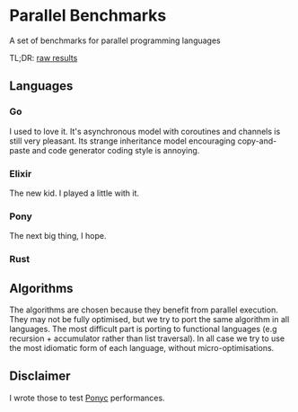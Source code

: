 # Parallel Benchmarks

A set of benchmarks for parallel programming languages

TL;DR: [raw results](https://github.com/lisael/parallel_bench/blob/master/summary.md)

## Languages

### Go

I used to love it. It's asynchronous model with coroutines and channels is still very pleasant. Its strange inheritance model encouraging copy-and-paste and code generator coding style is annoying.

### Elixir

The new kid. I played a little with it.

### Pony

The next big thing, I hope.

### Rust


## Algorithms

The algorithms are chosen because they benefit from parallel execution. They may not be fully optimised, but we try to port the same algorithm in all languages. The most difficult part is porting to functional languages (e.g recursion + accumulator rather than list traversal). In all case we try to use the most idiomatic form of each language, without micro-optimisations.

## Disclaimer

I wrote those to test [Ponyc](https://github.com/ponylang/ponyc) performances.
